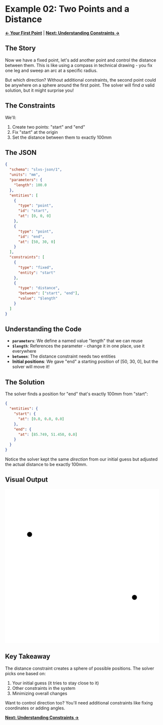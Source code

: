 # Example 02: Two Points and a Distance

**[← Your First Point](01_first_point.md)** | **[Next: Understanding Constraints →](03_constraints.md)**

## The Story

Now we have a fixed point, let's add another point and control the distance between them. This is like using a compass in technical drawing - you fix one leg and sweep an arc at a specific radius.

But which direction? Without additional constraints, the second point could be anywhere on a sphere around the first point. The solver will find *a* valid solution, but it might surprise you!

## The Constraints

We'll:
1. Create two points: "start" and "end"
2. Fix "start" at the origin
3. Set the distance between them to exactly 100mm

## The JSON

```json
{
  "schema": "slvs-json/1",
  "units": "mm",
  "parameters": {
    "length": 100.0
  },
  "entities": [
    {
      "type": "point",
      "id": "start",
      "at": [0, 0, 0]
    },
    {
      "type": "point", 
      "id": "end",
      "at": [50, 30, 0]
    }
  ],
  "constraints": [
    {
      "type": "fixed",
      "entity": "start"
    },
    {
      "type": "distance",
      "between": ["start", "end"],
      "value": "$length"
    }
  ]
}
```

## Understanding the Code

- **`parameters`**: We define a named value "length" that we can reuse
- **`$length`**: References the parameter - change it in one place, use it everywhere
- **`between`**: The distance constraint needs two entities
- **Initial positions**: We gave "end" a starting position of [50, 30, 0], but the solver will move it!

## The Solution

The solver finds a position for "end" that's exactly 100mm from "start":

```json
{
  "entities": {
    "start": {
      "at": [0.0, 0.0, 0.0]
    },
    "end": {
      "at": [85.749, 51.450, 0.0]
    }
  }
}
```

Notice the solver kept the same *direction* from our initial guess but adjusted the actual distance to be exactly 100mm.

## Visual Output

![Distance Constraint](02_distance_constraint.svg)

## Key Takeaway

The distance constraint creates a sphere of possible positions. The solver picks one based on:
1. Your initial guess (it tries to stay close to it)
2. Other constraints in the system
3. Minimizing overall changes

Want to control direction too? You'll need additional constraints like fixing coordinates or adding angles.

**[Next: Understanding Constraints →](03_constraints.md)**
